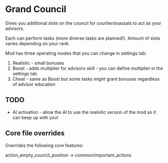 # Grand Council

Gives you additional slots on the council for courtiers\vassals to act as your advisors.

Each can perform tasks (more diverse tasks are planned!). Amount of slots varies depending on your rank.

Mod has three operating modes that you can change in settings tab:

1. Realistic - small bonuses
2. Boost - adds multiplier for advisors skill - you can define multiplier in the settings tab
3. Cheat - same as Boost but some tasks might grant bonuses regardless of advisor education

## TODO

- AI activation - allow the AI to use the realistic version of the mod so it can keep up with you!

## Core file overrides

Overrides the following core features:

action_empty_council_position -> common/important_actions
